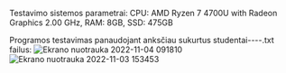Testavimo sistemos parametrai:
CPU: AMD Ryzen 7 4700U with Radeon Graphics 2.00 GHz,
RAM: 8GB,
SSD: 475GB


Programos testavimas panaudojant anksčiau sukurtus studentai----.txt failus:
![Ekrano nuotrauka 2022-11-04 091810](https://user-images.githubusercontent.com/114149330/199920274-0e12866b-e8f0-42e0-8d45-c1018bd6876a.png)
![Ekrano nuotrauka 2022-11-03 153453](https://user-images.githubusercontent.com/114149330/199736459-6bf2b4b5-a52d-4f01-8d45-5d9ecf78b484.png)
